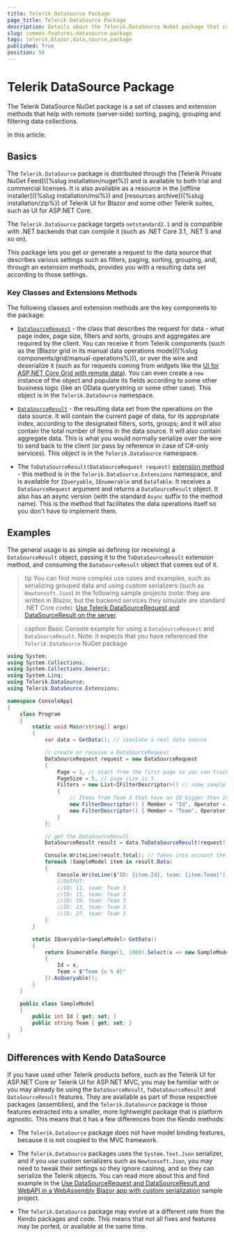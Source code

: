 ```yaml
---
title: Telerik DataSource Package
page_title: Telerik DataSource Package
description: Details about the Telerik.DataSource NuGet package that come with Telerik UI for Blazor and some other Telerik products.
slug: common-features-datasource-package
tags: telerik,blazor,data,source,package
published: True
position: 50
---
```


# Telerik DataSource Package

The Telerik DataSource NuGet package is a set of classes and extension methods that help with remote (server-side) sorting, paging, grouping and filtering data collections.

In this article:

## Basics

The `Telerik.DataSource` package is distributed through the [Telerik Private NuGet Feed]({%slug installation/nuget%}) and is available to both trial and commercial licenses. It is also available as a resource in the [offline installer]({%slug installation/msi%}) and [resources archive]({%slug installation/zip%}) of Telerik UI for Blazor and some other Telerik suites, such as UI for ASP.NET Core.

The `Telerik.DataSource` package targets `netstandard2.1` and is compatible with .NET backends that can compile it (such as .NET Core 3.1, .NET 5 and so on).

This package lets you get or generate a request to the data source that describes various settings such as filters, paging, sorting, grouping, and, through an extension methods, provides you with a resulting data set according to those settings.

### Key Classes and Extensions Methods

The following classes and extension methods are the key components to the package:

* [`DataSourceRequest`](https://docs.telerik.com/blazor-ui/api/Telerik.DataSource.DataSourceRequest) - the class that describes the request for data - what page index, page size, filters and sorts, groups and aggregates are required by the client. You can receive it from Telerik components (such as the [Blazor grid in its manual data operations mode]({%slug components/grid/manual-operations%})), or over the wire and deserialize it (such as for requests coming from widgets like the [UI for ASP.NET Core Grid with remote data](https://demos.telerik.com/aspnet-core/grid/remote-data-binding)). You can even create a `new` instance of the object and populate its fields according to some other business logic (like an OData querystring or some other case). This object is in the `Telerik.DataSource` namespace.

* [`DataSourceResult`](https://docs.telerik.com/blazor-ui/api/Telerik.DataSource.DataSourceResult) - the resulting data set from the operations on the data source. It will contain the current page of data, for its appropriate index, according to the designated filters, sorts, groups; and it will also contain the total number of items in the data source. It will also contain aggregate data. This is what you would normally serialize over the wire to send back to the client (or pass by reference in case of C#-only services). This object is in the `Telerik.DataSource` namespace.

* The `ToDataSourceResult(DataSourceRequest request)` [extension method](https://docs.telerik.com/blazor-ui/api/Telerik.DataSource.Extensions.QueryableExtensions) - this method is in the `Telerik.DataSource.Extensions` namespace, and is available for `IQueryable`, `IEnumerable` and `DataTable`. It receives a `DataSourceRequest` argument and returns a `DataSourceResult` object. It also has an async version (with the standard `Async` suffix to the method name). This is the method that facilitates the data operations itself so you don't have to implement them.



## Examples

The general usage is as simple as defining (or receiving) a `DataSourceResult` object, passing it to the `ToDataSourceResult` extension method, and consuming the `DataSourceResult` object that comes out of it.

>tip You can find more complex use cases and examples, such as serializing grouped data and using custom serializers (such as `Newtonsoft.Json`) in the following sample projects (note: they are written in Blazor, but the backend services they simulate are standard .NET Core code): <a href="https://github.com/telerik/blazor-ui/tree/master/grid/datasourcerequest-on-server" target="_blank">Use Telerik DataSourceRequest and DataSourceResult on the server</a>.

>caption Basic Console example for using a `DataSourceRequest` and `DataSourceResult`. Note: it expects that you have referenced the `Telerik.DataSource` NuGet package

````C#
using System;
using System.Collections;
using System.Collections.Generic;
using System.Linq;
using Telerik.DataSource;
using Telerik.DataSource.Extensions;

namespace ConsoleApp1
{
    class Program
    {
        static void Main(string[] args)
        {
            var data = GetData(); // simulate a real data source

            // create or receive a DataSourceRequest
            DataSourceRequest request = new DataSourceRequest
            {
                Page = 1, // start from the first page so you can track the operation more easily
                PageSize = 5, // page size is 5
                Filters = new List<IFilterDescriptor>() // some sample filtering
                {
                    // Items from Team 3 that have an ID bigger than 10
                    new FilterDescriptor() { Member = "Id", Operator = FilterOperator.IsGreaterThan, Value = 10, MemberType = typeof(int) },
                    new FilterDescriptor() { Member = "Team", Operator = FilterOperator.Contains, Value = "3", MemberType = typeof(string) },
                }
            };

            // get the DataSourceResult
            DataSourceResult result = data.ToDataSourceResult(request);

            Console.WriteLine(result.Total); // Takes into account the filters. OUTPUT: 248
            foreach (SampleModel item in result.Data)
            {
                Console.WriteLine($"ID: {item.Id}, team: {item.Team}");
                //OUTPUT:
                //ID: 11, team: Team 3
                //ID: 15, team: Team 3
                //ID: 19, team: Team 3
                //ID: 23, team: Team 3
                //ID: 27, team: Team 3
            }
        }

        static IQueryable<SampleModel> GetData()
        {
            return Enumerable.Range(1, 1000).Select(x => new SampleModel 
            {
                Id = x,
                Team = $"Team {x % 4}"
            }).AsQueryable();
        }
    }

    public class SampleModel
    {
        public int Id { get; set; }
        public string Team { get; set; }
    }
}

````

## Differences with Kendo DataSource

If you have used other Telerik products before, such as the Telerik UI for ASP.NET Core or Telerik UI for ASP.NET MVC, you may be familiar with or you may already be using the `DataSourceResult`, `ToDataSourceResult` and `DataSourceResult` features. They are available as part of those respective packages (assemblies), and the `Telerik.DataSource` package is those features extracted into a smaller, more lightweight package that is platform agnostic. This means that it has a few differences from the Kendo methods:

* The `Telerik.DataSource` package does not have model binding features, because it is not coupled to the MVC framework.

* The `Telerik.DataSource` packages uses the `System.Text.Json` serializer, and if you use custom serializers such as `Newtonsoft.Json`, you may need to tweak their settings so they ignore casinng, and so they can serialize the Telerik objects. You can read more about this and find example in the <a href="https://github.com/telerik/blazor-ui/tree/master/grid/datasourcerequest-on-server/CustomSerializer" target="_blank">Use DataSourceRequest and DataSourceResult and WebAPI in a WebAssembly Blazor app with custom serialization</a> sample project.

* The `Telerik.DataSource` package may evolve at a different rate from the Kendo packages and code. This means that not all fixes and features may be ported, or available at the same time.


